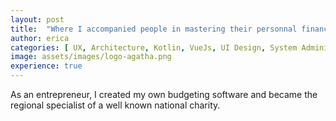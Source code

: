 ```yaml
---
layout: post
title:  "Where I accompanied people in mastering their personnal finances"
author: erica
categories: [ UX, Architecture, Kotlin, VueJs, UI Design, System Administration, Marketing, Communication, Hiring and training, Custommer support and training ]
image: assets/images/logo-agatha.png
experience: true
---
```


As an entrepreneur, I created my own budgeting software and became the regional specialist of a well known national charity.